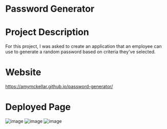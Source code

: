 # Password Generator

# Project Description
For this project, I was asked to create an application that an employee can use to generate a random password based on criteria they've selected.


# Website

https://amymckellar.github.io/password-generator/

# Deployed Page

![image](https://user-images.githubusercontent.com/115676110/201000198-ed701a66-c277-4998-b48c-92db749bb313.png)
![image](https://user-images.githubusercontent.com/115676110/201000364-c847afa7-bd6e-44e8-a671-31a42d45fd1a.png)
![image](https://user-images.githubusercontent.com/115676110/201000420-206417c2-2e28-46c6-862f-16da219aeedd.png)





